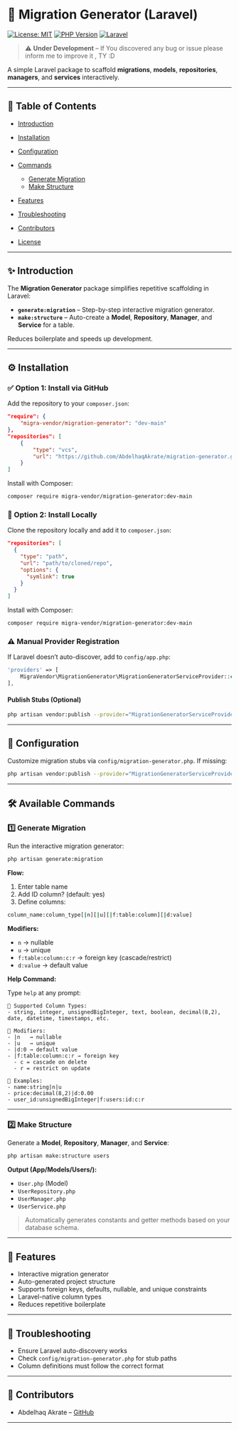 # 🚀 Migration Generator (Laravel)

[![License: MIT](https://img.shields.io/badge/License-MIT-blue.svg)](LICENSE)
[![PHP Version](https://img.shields.io/badge/PHP-8.0+-blue.svg)](https://www.php.net/)
[![Laravel](https://img.shields.io/badge/Laravel-9+-red.svg)](https://laravel.com/)

> ⚠️ **Under Development** – If You discovered any bug or issue please inform me to improve it , TY :D

A simple Laravel package to scaffold **migrations**, **models**, **repositories**, **managers**, and **services** interactively.

---

## 📖 Table of Contents

* [Introduction](#✨-introduction)
* [Installation](#-installation)
* [Configuration](#-configuration)
* [Commands](#-available-commands)

  * [Generate Migration](#1️⃣-generate-migration)
  * [Make Structure](#2️⃣-make-structure)
* [Features](#-features)
* [Troubleshooting](#-troubleshooting)
* [Contributors](#-contributors)
* [License](#-license)

---

## ✨ Introduction

The **Migration Generator** package simplifies repetitive scaffolding in Laravel:

* **`generate:migration`** – Step-by-step interactive migration generator.
* **`make:structure`** – Auto-create a **Model**, **Repository**, **Manager**, and **Service** for a table.

Reduces boilerplate and speeds up development.

---

## ⚙️ Installation

### ✅ Option 1: Install via GitHub

Add the repository to your `composer.json`:

```json
"require": {
    "migra-vendor/migration-generator": "dev-main"
},
"repositories": [
    {
        "type": "vcs",
        "url": "https://github.com/AbdelhaqAkrate/migration-generator.git"
    }
]
```

Install with Composer:

```bash
composer require migra-vendor/migration-generator:dev-main
```

### 🧪 Option 2: Install Locally

Clone the repository locally and add it to `composer.json`:

```json
"repositories": [
  {
    "type": "path",
    "url": "path/to/cloned/repo",
    "options": {
      "symlink": true
    }
  }
]
```

Install with Composer:

```bash
composer require migra-vendor/migration-generator:dev-main
```

### ⚠️ Manual Provider Registration

If Laravel doesn’t auto-discover, add to `config/app.php`:

```php
'providers' => [
    MigraVendor\MigrationGenerator\MigrationGeneratorServiceProvider::class,
],
```

#### Publish Stubs (Optional)

```bash
php artisan vendor:publish --provider="MigrationGeneratorServiceProvider"
```

---

## 🔧 Configuration

Customize migration stubs via `config/migration-generator.php`.
If missing:

```bash
php artisan vendor:publish --provider="MigrationGeneratorServiceProvider"
```

---

## 🛠️ Available Commands

### 1️⃣ Generate Migration

Run the interactive migration generator:

```bash
php artisan generate:migration
```

**Flow:**

1. Enter table name
2. Add ID column? (default: yes)
3. Define columns:

```bash
column_name:column_type[|n][|u][|f:table:column][|d:value]
```

**Modifiers:**

* `n` → nullable
* `u` → unique
* `f:table:column:c:r` → foreign key (cascade/restrict)
* `d:value` → default value

**Help Command:**

Type `help` at any prompt:

```
📘 Supported Column Types:
- string, integer, unsignedBigInteger, text, boolean, decimal(8,2), date, datetime, timestamps, etc.

🔧 Modifiers:
- |n   → nullable
- |u   → unique
- |d:0 → default value
- |f:table:column:c:r → foreign key
  - c = cascade on delete
  - r = restrict on update

📌 Examples:
- name:string|n|u
- price:decimal(8,2)|d:0.00
- user_id:unsignedBigInteger|f:users:id:c:r
```

---

### 2️⃣ Make Structure

Generate a **Model**, **Repository**, **Manager**, and **Service**:

```bash
php artisan make:structure users
```

**Output (App/Models/Users/):**

* `User.php` (Model)
* `UserRepository.php`
* `UserManager.php`
* `UserService.php`

> Automatically generates constants and getter methods based on your database schema.

---

## 🌟 Features

* Interactive migration generator
* Auto-generated project structure
* Supports foreign keys, defaults, nullable, and unique constraints
* Laravel-native column types
* Reduces repetitive boilerplate

---

## 🐛 Troubleshooting

* Ensure Laravel auto-discovery works
* Check `config/migration-generator.php` for stub paths
* Column definitions must follow the correct format

---

## 👥 Contributors

* Abdelhaq Akrate – [GitHub](https://github.com/AbdelhaqAkrate)

---
